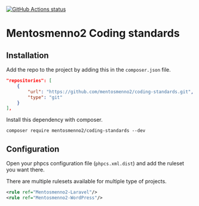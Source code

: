 [![GitHub Actions status](https://github.com/mentosmenno2/coding-standards/workflows/Build%20%26%20test/badge.svg)](https://github.com/mentosmenno2/coding-standards/actions)

# Mentosmenno2 Coding standards

## Installation

Add the repo to the project by adding this in the `composer.json` file.

```json
"repositories": [
    {
        "url": "https://github.com/mentosmenno2/coding-standards.git",
        "type": "git"
    }
],
```

Install this dependency with composer.

`composer require mentosmenno2/coding-standards --dev`

## Configuration

Open your phpcs configuration file (`phpcs.xml.dist`) and add the ruleset you want there.

There are multiple rulesets available for multiple type of projects.

```xml
<rule ref="Mentosmenno2-Laravel"/>
<rule ref="Mentosmenno2-WordPress"/>
```
